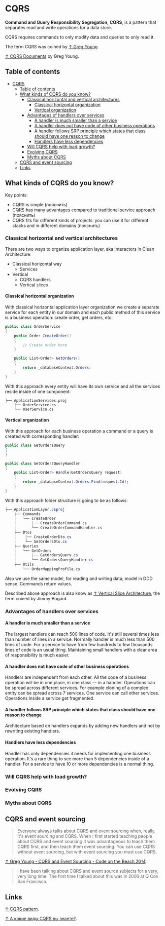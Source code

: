 # CQRS

**Command and Query Responsibility Segregation**, **CQRS**, is a pattern that separates read and write operations for a data store.

CQRS requires commands to only modify data and queries to only read it.

The term CQRS was coined by [↑ Greg Young](https://www.youtube.com/watch?v=JHGkaShoyNs).

[↑ CQRS Documents](https://cqrs.files.wordpress.com/2010/11/cqrs_documents.pdf) by Greg Young.

## Table of contents

- [CQRS](#cqrs)
  - [Table of contents](#table-of-contents)
  - [What kinds of CQRS do you know?](#what-kinds-of-cqrs-do-you-know)
    - [Classical horizontal and vertical architectures](#classical-horizontal-and-vertical-architectures)
      - [Classical horizontal organization](#classical-horizontal-organization)
      - [Vertical organization](#vertical-organization)
    - [Advantages of handlers over services](#advantages-of-handlers-over-services)
      - [A handler is much smaller than a service](#a-handler-is-much-smaller-than-a-service)
      - [A handler does not have code of other business operations](#a-handler-does-not-have-code-of-other-business-operations)
      - [A handler follows SRP principle which states that class should have one reason to change](#a-handler-follows-srp-principle-which-states-that-class-should-have-one-reason-to-change)
      - [Handlers have less dependencies](#handlers-have-less-dependencies)
    - [Will CQRS help with load growth?](#will-cqrs-help-with-load-growth)
    - [Evolving CQRS](#evolving-cqrs)
    - [Myths about CQRS](#myths-about-cqrs)
  - [CQRS and event sourcing](#cqrs-and-event-sourcing)
  - [Links](#links)

## What kinds of CQRS do you know?

Key points:

- CQRS is simple (пояснить)
- CQRS has many advantages compared to traditional service approach (пояснить)
- CQRS fits for different kinds of projects: you can use it for different stacks and in different domains (пояснить)

### Classical horizontal and vertical architectures

There are two ways to organize application layer, aka Interactors in Clean Architecture:

- Classical horizontal way
  - Services
- Vertical
  - CQRS handlers
  - Vertical slices

#### Classical horizontal organization

With classical horizontal application layer organization we create a separate service for each entity in our domain and each public method of this service is a business operation: create order, get orders, etc:

```csharp
public class OrderService
{
    public Order CreateOrder()
    {
        // Create order here
    }

    public List<Order> GetOrders()
    {
        return _databaseContext.Orders;
    }
}
```

With this approach every entity will have its own service and all the services reside inside of one component:

```text
├── ApplicationServices.proj
    ├── OrderService.cs
    └── UserService.cs
```

#### Vertical organization

With this approach for each business operation a command or a query is created with corresponding handler:

```csharp
public class GetOrdersQuery
{    
}

public class GetOrdersQueryHandler
{
    public List<Order> Handle(GetOrdersQuery request)
    {
        return _databaseContext.Orders.Find(request.Id);
    }
}
```

With this approach folder structure is going to be as follows:

```csharp
├── ApplicationLayer.csproj
    ├── Commands
    |   └── CreateOrder
    |       |── CreateOrderCommand.cs
    |       └── CreateOrderCommandHandler.cs
    ├── Dtos
    |    |── CreateOrderDto.cs
    |    └── GetOrdersDto.cs
    ├── Queries
    |   └── GetOrders
    |       |── GetOrdersQuery.cs
    |       └── GetOrdersQueryHandler.cs
    ├── Utils
        └── OrderMappingProfile.cs
```

Also we use the same model, for reading and writing data; model in DDD sense. Commands return values.

Described above approach is also know as [↑ Vertical Slice Architecture](https://jimmybogard.com/vertical-slice-architecture), the term coined by Jimmy Bogard.

### Advantages of handlers over services

#### A handler is much smaller than a service

 The largest handlers can reach 500 lines of code. It's still several times less than number of lines in a service. Normally handler is much less than 500 lines of code. For a service to have from few hundreds to few thousands lines of code is an usual thing. Maintaining small handlers with a clear area of responsibility is much easier.

#### A handler does not have code of other business operations

Handlers are independent from each other. All the code of a business operation will be in one place, in one class — in a handler. Operations can be spread across different services. For example cloning of a complex entity can be spread across 7 services. One service can call other services. Operations inside a service get fragmented.

#### A handler follows SRP principle which states that class should have one reason to change

Architecture based on handlers expands by adding new handlers and not by rewriting existing handlers.

#### Handlers have less dependencies

Handler has only dependencies it needs for implementing one business operation. It's a rare thing to see more than 5 dependencies inside of a handler. For a service to have 10 or more dependencies is a normal thing.

### Will CQRS help with load growth?

### Evolving CQRS

### Myths about CQRS

## CQRS and event sourcing

> Everyone always talks about CQRS and event sourcing when, really, it's event sourcing and CQRS. When I first started teaching people about CQRS and event sourcing it was advantageous to teach them CQRS first, and then teach them event sourcing. You can use CQRS without event sourcing, but with event sourcing you must use CQRS.

[↑ Greg Young - CQRS and Event Sourcing - Code on the Beach 2014](https://youtu.be/JHGkaShoyNs?t=60).

> I have been talking about CQRS and event source subjects for a very, very long time. The first time I talked about this was in 2006 at Q Con San Francisco.

## Links

[↑ CQRS pattern](https://learn.microsoft.com/en-us/azure/architecture/patterns/cqrs).

[↑ А какие виды CQRS вы знаете?](https://www.youtube.com/watch?v=TnS6PwxHcLg).
